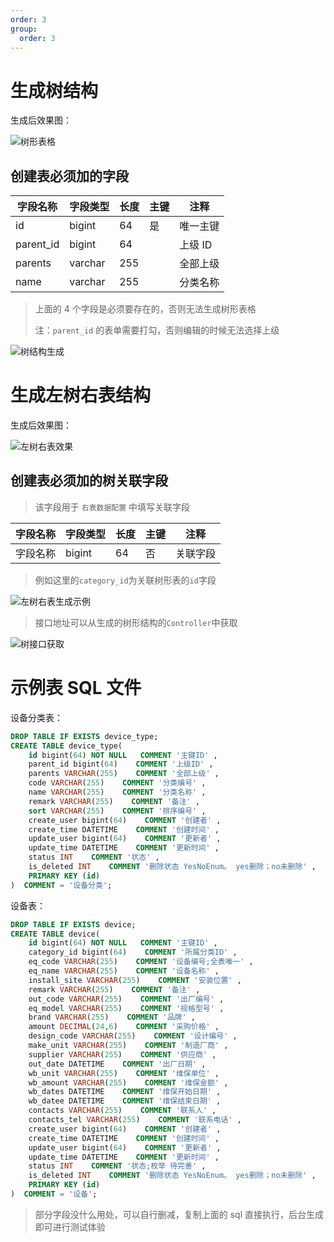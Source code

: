 ```yaml
---
order: 3
group:
  order: 3
---
```


# 生成树结构

生成后效果图：

![树形表格](https://oss.icuapi.com/docs/openapi/%E5%B7%A6%E6%A0%91%E6%95%88%E6%9E%9C.png)

## 创建表必须加的字段

| 字段名称  | 字段类型 | 长度 | 主键 | 注释     |
| --------- | -------- | ---- | ---- | -------- |
| id        | bigint   | 64   | 是   | 唯一主键 |
| parent_id | bigint   | 64   |      | 上级 ID  |
| parents   | varchar  | 255  |      | 全部上级 |
| name      | varchar  | 255  |      | 分类名称 |

> 上面的 4 个字段是必须要存在的，否则无法生成树形表格
>
> 注：`parent_id` 的表单需要打勾，否则编辑的时候无法选择上级

![树结构生成](https://oss.icuapi.com/docs/openapi/%E6%A0%91%E7%BB%93%E6%9E%84%E7%94%9F%E6%88%90.png)

# 生成左树右表结构

生成后效果图：

![左树右表效果](https://oss.icuapi.com/docs/openapi/%E5%B7%A6%E6%A0%91%E5%8F%B3%E8%A1%A8%E6%95%88%E6%9E%9C.png)

## 创建表必须加的树关联字段

> 该字段用于 `右表数据配置` 中填写关联字段

| 字段名称 | 字段类型 | 长度 | 主键 | 注释     |
| -------- | -------- | ---- | ---- | -------- |
| 字段名称 | bigint   | 64   | 否   | 关联字段 |

> 例如这里的`category_id`为关联树形表的`id`字段

![左树右表生成示例](https://oss.icuapi.com/docs/openapi/%E5%B7%A6%E6%A0%91%E5%8F%B3%E8%A1%A8%E7%94%9F%E6%88%90%E7%A4%BA%E4%BE%8B.png)

> 接口地址可以从生成的树形结构的`Controller`中获取

![树接口获取](https://oss.icuapi.com/docs/openapi/%E6%A0%91%E6%8E%A5%E5%8F%A3%E8%8E%B7%E5%8F%96.png)

# 示例表 SQL 文件

设备分类表：

```sql
DROP TABLE IF EXISTS device_type;
CREATE TABLE device_type(
    id bigint(64) NOT NULL   COMMENT '主键ID' ,
    parent_id bigint(64)    COMMENT '上级ID' ,
    parents VARCHAR(255)    COMMENT '全部上级' ,
    code VARCHAR(255)    COMMENT '分类编号' ,
    name VARCHAR(255)    COMMENT '分类名称' ,
    remark VARCHAR(255)    COMMENT '备注' ,
    sort VARCHAR(255)    COMMENT '排序编号' ,
    create_user bigint(64)    COMMENT '创建者' ,
    create_time DATETIME    COMMENT '创建时间' ,
    update_user bigint(64)    COMMENT '更新者' ,
    update_time DATETIME    COMMENT '更新时间' ,
    status INT    COMMENT '状态' ,
    is_deleted INT    COMMENT '删除状态 YesNoEnum。 yes删除；no未删除' ,
    PRIMARY KEY (id)
)  COMMENT = '设备分类';
```

设备表：

```sql
DROP TABLE IF EXISTS device;
CREATE TABLE device(
    id bigint(64) NOT NULL   COMMENT '主键ID' ,
    category_id bigint(64)    COMMENT '所属分类ID' ,
    eq_code VARCHAR(255)    COMMENT '设备编号;全表唯一' ,
    eq_name VARCHAR(255)    COMMENT '设备名称' ,
    install_site VARCHAR(255)    COMMENT '安装位置' ,
    remark VARCHAR(255)    COMMENT '备注' ,
    out_code VARCHAR(255)    COMMENT '出厂编号' ,
    eq_model VARCHAR(255)    COMMENT '规格型号' ,
    brand VARCHAR(255)    COMMENT '品牌' ,
    amount DECIMAL(24,6)    COMMENT '采购价格' ,
    design_code VARCHAR(255)    COMMENT '设计编号' ,
    make_unit VARCHAR(255)    COMMENT '制造厂商' ,
    supplier VARCHAR(255)    COMMENT '供应商' ,
    out_date DATETIME    COMMENT '出厂日期' ,
    wb_unit VARCHAR(255)    COMMENT '维保单位' ,
    wb_amount VARCHAR(255)    COMMENT '维保金额' ,
    wb_dates DATETIME    COMMENT '维保开始日期' ,
    wb_datee DATETIME    COMMENT '维保结束日期' ,
    contacts VARCHAR(255)    COMMENT '联系人' ,
    contacts_tel VARCHAR(255)    COMMENT '联系电话' ,
    create_user bigint(64)    COMMENT '创建者' ,
    create_time DATETIME    COMMENT '创建时间' ,
    update_user bigint(64)    COMMENT '更新者' ,
    update_time DATETIME    COMMENT '更新时间' ,
    status INT    COMMENT '状态;枚举 待完善' ,
    is_deleted INT    COMMENT '删除状态 YesNoEnum。 yes删除；no未删除' ,
    PRIMARY KEY (id)
)  COMMENT = '设备';

```

> 部分字段没什么用处，可以自行删减，复制上面的 sql 直接执行，后台生成即可进行测试体验
